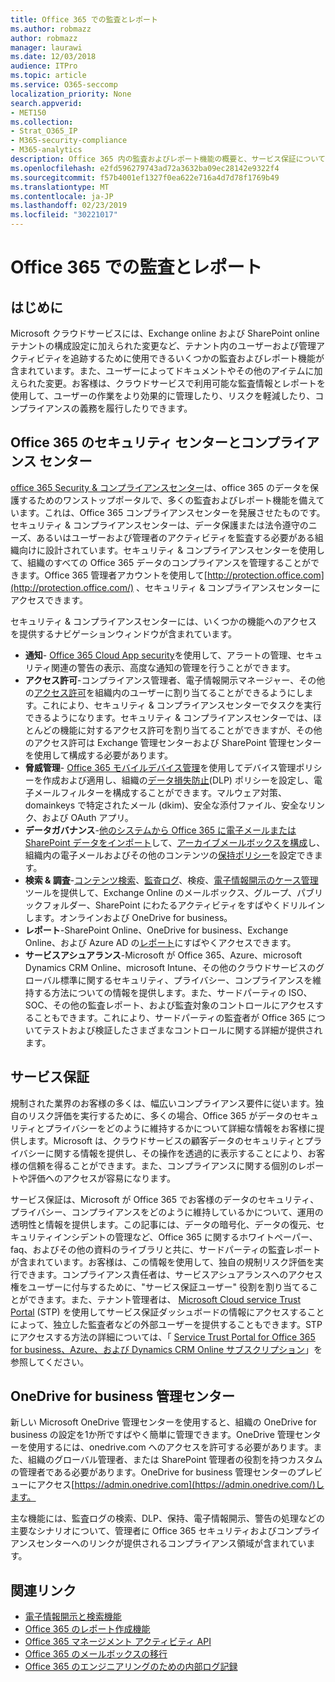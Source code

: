 ```yaml
---
title: Office 365 での監査とレポート
ms.author: robmazz
author: robmazz
manager: laurawi
ms.date: 12/03/2018
audience: ITPro
ms.topic: article
ms.service: O365-seccomp
localization_priority: None
search.appverid:
- MET150
ms.collection:
- Strat_O365_IP
- M365-security-compliance
- M365-analytics
description: Office 365 内の監査およびレポート機能の概要と、サービス保証について説明します。
ms.openlocfilehash: e2fd596279743ad72a3632ba09ec28142e9322f4
ms.sourcegitcommit: f57b4001ef1327f0ea622e716a4d7d78f1769b49
ms.translationtype: MT
ms.contentlocale: ja-JP
ms.lasthandoff: 02/23/2019
ms.locfileid: "30221017"
---
```

# <a name="auditing-and-reporting-in-office-365"></a>Office 365 での監査とレポート

## <a name="introduction"></a>はじめに
Microsoft クラウドサービスには、Exchange online および SharePoint online テナントの構成設定に加えられた変更など、テナント内のユーザーおよび管理アクティビティを追跡するために使用できるいくつかの監査およびレポート機能が含まれています。また、ユーザーによってドキュメントやその他のアイテムに加えられた変更。お客様は、クラウドサービスで利用可能な監査情報とレポートを使用して、ユーザーの作業をより効果的に管理したり、リスクを軽減したり、コンプライアンスの義務を履行したりできます。

## <a name="office-365-security--compliance-center"></a>Office 365 のセキュリティ センターとコンプライアンス センター
[office 365 Security & コンプライアンスセンター](https://support.office.com/article/Go-to-the-Office-365-Security-Compliance-Center-7e696a40-b86b-4a20-afcc-559218b7b1b8)は、office 365 のデータを保護するためのワンストップポータルで、多くの監査およびレポート機能を備えています。これは、Office 365 コンプライアンスセンターを発展させたものです。セキュリティ & コンプライアンスセンターは、データ保護または法令遵守のニーズ、あるいはユーザーおよび管理者のアクティビティを監査する必要がある組織向けに設計されています。セキュリティ & コンプライアンスセンターを使用して、組織のすべての Office 365 データのコンプライアンスを管理することができます。Office 365 管理者アカウントを使用して[http://protection.office.com](http://protection.office.com/) 、セキュリティ & コンプライアンスセンターにアクセスできます。

セキュリティ & コンプライアンスセンターには、いくつかの機能へのアクセスを提供するナビゲーションウィンドウが含まれています。
- **通知**- [Office 365 Cloud App security](https://docs.microsoft.com/en-us/Office365/SecurityCompliance/office-365-cas-overview)を使用して、アラートの管理、セキュリティ関連の警告の表示、高度な通知の管理を行うことができます。 
- **アクセス許可**-コンプライアンス管理者、電子情報開示マネージャー、その他の[アクセス許可](https://support.office.com/article/Give-users-access-to-the-Office-365-Security-Compliance-Center-2cfce2c8-20c5-47f9-afc4-24b059c1bd76)を組織内のユーザーに割り当てることができるようにします。これにより、セキュリティ & コンプライアンスセンターでタスクを実行できるようになります。セキュリティ & コンプライアンスセンターでは、ほとんどの機能に対するアクセス許可を割り当てることができますが、その他のアクセス許可は Exchange 管理センターおよび SharePoint 管理センターを使用して構成する必要があります。
- **脅威管理**- [Office 365 モバイルデバイス管理](https://support.office.com/article/Overview-of-Mobile-Device-Management-for-Office-365-faa7d8e5-645d-4d59-839c-c8d4c1869e4a)を使用してデバイス管理ポリシーを作成および適用し、組織の[データ損失防止](https://support.office.com/article/Overview-of-data-loss-prevention-policies-1966b2a7-d1e2-4d92-ab61-42efbb137f5e)(DLP) ポリシーを設定し、電子メールフィルターを構成することができます。マルウェア対策、domainkeys で特定されたメール (dkim)、安全な添付ファイル、安全なリンク、および OAuth アプリ。
- **データガバナンス**-[他のシステムから Office 365 に電子メールまたは SharePoint データをインポート](https://support.office.com/article/Import-PST-files-or-SharePoint-data-to-Office-365-ba688e0a-0fcb-4bd7-8e57-2b669564ea84)して、[アーカイブメールボックスを構成](https://support.office.com/article/Enable-archive-mailboxes-in-the-Office-365-Security-Compliance-Center-268a109e-7843-405b-bb3d-b9393b2342ce)し、組織内の電子メールおよびその他のコンテンツの[保持ポリシー](https://support.office.com/article/Retention-in-the-Office-365-Security-Compliance-Center-2a0fc432-f18c-45aa-a539-30ab035c608c)を設定できます。
- **検索 & 調査**-[コンテンツ検索](https://support.office.com/article/Run-a-Content-Search-in-the-Office-365-Security-Compliance-Center-61852fd9-fe8a-4880-a339-cb19ed3bff4a)、[監査ログ](https://support.office.com/article/Search-the-audit-log-in-the-Office-365-Security-Compliance-Center-0d4d0f35-390b-4518-800e-0c7ec95e946c)、検疫、[電子情報開示のケース管理](https://support.office.com/article/Manage-eDiscovery-cases-in-the-Office-365-Security-Compliance-Center-edea80d6-20a7-40fb-b8c4-5e8c8395f6da)ツールを提供して、Exchange Online のメールボックス、グループ、パブリックフォルダー、SharePoint にわたるアクティビティをすばやくドリルインします。オンラインおよび OneDrive for business。
- **レポート**-SharePoint Online、OneDrive for business、Exchange Online、および Azure AD の[レポート](https://support.office.com/article/Reports-in-the-Office-365-Security-Compliance-Center-7acd33ce-1ec8-49fb-b625-43bac7b58c5a)にすばやくアクセスできます。
- **サービスアシュアランス**-Microsoft が Office 365、Azure、microsoft Dynamics CRM Online、microsoft Intune、その他のクラウドサービスのグローバル標準に関するセキュリティ、プライバシー、コンプライアンスを維持する方法についての情報を提供します。また、サードパーティの ISO、SOC、その他の監査レポート、および監査対象のコントロールにアクセスすることもできます。これにより、サードパーティの監査者が Office 365 についてテストおよび検証したさまざまなコントロールに関する詳細が提供されます。

## <a name="service-assurance"></a>サービス保証
規制された業界のお客様の多くは、幅広いコンプライアンス要件に従います。独自のリスク評価を実行するために、多くの場合、Office 365 がデータのセキュリティとプライバシーをどのように維持するかについて詳細な情報をお客様に提供します。Microsoft は、クラウドサービスの顧客データのセキュリティとプライバシーに関する情報を提供し、その操作を透過的に表示することにより、お客様の信頼を得ることができます。また、コンプライアンスに関する個別のレポートや評価へのアクセスが容易になります。

サービス保証は、Microsoft が Office 365 でお客様のデータのセキュリティ、プライバシー、コンプライアンスをどのように維持しているかについて、運用の透明性と情報を提供します。この記事には、データの暗号化、データの復元、セキュリティインシデントの管理など、Office 365 に関するホワイトペーパー、faq、およびその他の資料のライブラリと共に、サードパーティの監査レポートが含まれています。お客様は、この情報を使用して、独自の規制リスク評価を実行できます。コンプライアンス責任者は、サービスアシュアランスへのアクセス権をユーザーに付与するために、"サービス保証ユーザー" 役割を割り当てることができます。また、テナント管理者は、 [Microsoft Cloud service Trust Portal](http://aka.ms/STP) (STP) を使用してサービス保証ダッシュボードの情報にアクセスすることによって、独立した監査者などの外部ユーザーを提供することもできます。STP にアクセスする方法の詳細については、「 [Service Trust Portal for Office 365 for business、Azure、および Dynamics CRM Online サブスクリプション](http://aka.ms/STPHelp)」を参照してください。

## <a name="onedrive-for-business-admin-center"></a>OneDrive for business 管理センター
新しい Microsoft OneDrive 管理センターを使用すると、組織の OneDrive for business の設定を1か所ですばやく簡単に管理できます。OneDrive 管理センターを使用するには、onedrive.com へのアクセスを許可する必要があります。また、組織のグローバル管理者、または SharePoint 管理者の役割を持つカスタムの管理者である必要があります。OneDrive for business 管理センターのプレビューにアクセス[https://admin.onedrive.com](https://admin.onedrive.com/)します。

主な機能には、監査ログの検索、DLP、保持、電子情報開示、警告の処理などの主要なシナリオについて、管理者に Office 365 セキュリティおよびコンプライアンスセンターへのリンクが提供されるコンプライアンス領域が含まれています。

## <a name="related-links"></a>関連リンク
- [電子情報開示と検索機能](office-365-ediscovery-and-search-features.md)
- [Office 365 のレポート作成機能](office-365-reporting-features.md)
- [Office 365 マネージメント アクティビティ API](office-365-management-activity-api.md)
- [Office 365 のメールボックスの移行](office-365-mailbox-migrations.md)
- [Office 365 のエンジニアリングのための内部ログ記録](office-365-internal-logging.md)
